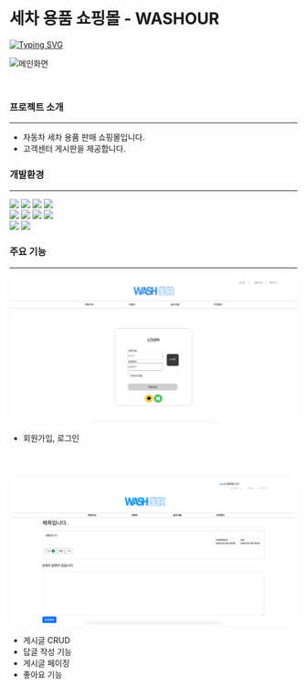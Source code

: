 # 세차 용품 쇼핑몰 - WASHOUR
<a href="https://git.io/typing-svg"><img src="https://readme-typing-svg.demolab.com?font=Fira+Code&pause=1000&random=false&width=435&lines=%EA%B9%A8%EB%81%97%ED%95%98%EA%B2%8C+%EC%84%B8%EC%B0%A8%ED%95%A0+%EC%8B%9C%EA%B0%84+-+%EC%9B%8C%EC%8B%9C%EC%95%84%EC%9B%8C" alt="Typing SVG" /></a>

![메인화면](images/메인화면.png)

<br>


### 프로젝트 소개
<hr>

- 자동차 세차 용품 판매 쇼핑몰입니다.
- 고객센터 게시판을 제공합니다.



### 개발환경
<hr>

<div>
<img src="https://img.shields.io/badge/java 11-007396?style=for-the-badge&logo=java&logoColor=white">
<img src="https://img.shields.io/badge/spring-6DB33F?style=for-the-badge&logo=spring&logoColor=white">
<img src="https://img.shields.io/badge/spring security-6DB33F?style=for-the-badge&logo=springsecurity&logoColor=white">
 <img src="https://img.shields.io/badge/oracle-F80000?style=for-the-badge&logo=oracle&logoColor=white"> 
</div>

<div>
<img src="https://img.shields.io/badge/html5-E34F26?style=for-the-badge&logo=html5&logoColor=white">
<img src="https://img.shields.io/badge/css-1572B6?style=for-the-badge&logo=css3&logoColor=white"> 
<img src="https://img.shields.io/badge/javascript-F7DF1E?style=for-the-badge&logo=javascript&logoColor=black"> 
  <img src="https://img.shields.io/badge/jquery-0769AD?style=for-the-badge&logo=jquery&logoColor=white">
</div>
<div>
<img src="https://img.shields.io/badge/github-181717?style=for-the-badge&logo=github&logoColor=white">
<img src="https://img.shields.io/badge/git-F05032?style=for-the-badge&logo=git&logoColor=white">
</div>

### 주요 기능
<hr>

![로그인](images/로그인.png)
- 회원가입, 로그인

<br><br>

![게시글](images/게시글.png)
- 게시글 CRUD
- 답글 작성 기능
- 게시글 페이징
- 좋아요 기능
